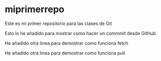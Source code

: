 # miprimerrepo
Este es mi primer repositorio para las clases de Git

Esto lo he añadido para mostrar como hacer un commmit desde GitHub

He añadido otra linea para demostrar como funciona fetch

He añadido otra linea para demostrar como funciona pull
